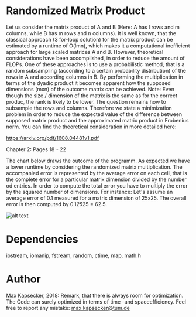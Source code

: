 # Randomized Matrix Product
Let us consider the matrix product of A and B (Here: A has l rows and m columns, while B has m rows and n columns).
It is well known, that the classical approach (3 for-loop solution) for the matrix product can be estimated by a runtime of O(lmn), which makes it a computational inefficient approach for large scaled matrices A and B. However, theoretical considerations have been accomplished, in order to reduce the amount of FLOPs. One of these approaches is to use a probabilistic method, that is a random subsampling (according to a certain probability distribution) of the rows in A and according columns in B. By performing the multiplication in terms of the dyadic product it becomes apparent how the supposed dimensions (mxn) of the outcome matrix can be achieved. Note: Even though the size / dimension of the matrix is the same as for the correct produc, the rank is likely to be lower. The question remains how to subsample the rows and columns. Therefore we state a minimization problem in order to reduce the expected value of the difference between supposed matrix product and the approximated matrix product in Frobenius norm. You can find the theoretical consideration in more detailed here:

https://arxiv.org/pdf/1608.04481v1.pdf

Chapter 2: Pages 18 - 22

The chart below draws the outcome of the programm. As expected we have a lower runtime by considering the randomized matrix multiplication. The accompanied error is represented by the average error on each cell, that is the complete error for a particular matrix dimension divided by the number od entries. In order to compute the total error you have to multiply the error by the squared number of dimensions. For instance: Let's assume an average error of 0.1 measured for a matrix dimension of 25x25. The overall error is then computed by 0.1*25*25 = 62.5.

![alt text](https://github.com/NumericalMax/RandomizedMatrixProduct/blob/master/images/all.png)

# Dependencies
iostream, iomanip, fstream, random, ctime, map, math.h

# Author
Max Kapsecker, 2018: Remark, that there is always room for optimization. The Code can surely optimized in terms of time -and spaceefficiency. Feel free to report any mistake: max.kapsecker@tum.de
